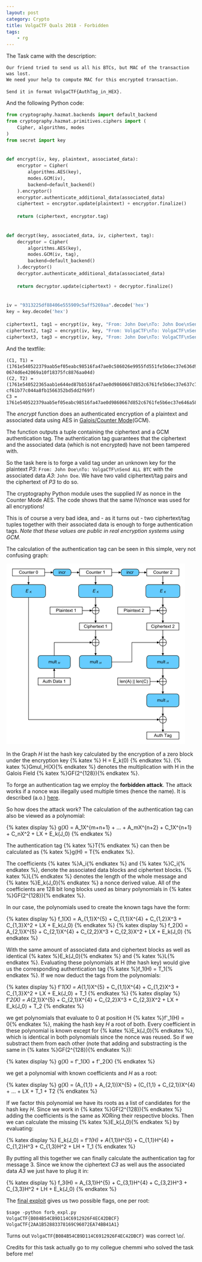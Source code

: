 ```yaml
---
layout: post
category: Crypto
title: VolgaCTF Quals 2018 - Forbidden
tags: 
    - rg
---
```


The Task came with the description:

```
Our friend tried to send us all his BTCs, but MAC of the transaction was lost. 
We need your help to compute MAC for this encrypted transaction.

Send it in format VolgaCTF{AuthTag_in_HEX}.
```

And the following Python code:

```python
from cryptography.hazmat.backends import default_backend
from cryptography.hazmat.primitives.ciphers import (
    Cipher, algorithms, modes
)
from secret import key


def encrypt(iv, key, plaintext, associated_data):
    encryptor = Cipher(
        algorithms.AES(key),
        modes.GCM(iv),
        backend=default_backend()
    ).encryptor()
    encryptor.authenticate_additional_data(associated_data)
    ciphertext = encryptor.update(plaintext) + encryptor.finalize()

    return (ciphertext, encryptor.tag)


def decrypt(key, associated_data, iv, ciphertext, tag):
    decryptor = Cipher(
        algorithms.AES(key),
        modes.GCM(iv, tag),
        backend=default_backend()
    ).decryptor()
    decryptor.authenticate_additional_data(associated_data)

    return decryptor.update(ciphertext) + decryptor.finalize()


iv = "9313225df88406e555909c5aff5269aa".decode('hex')
key = key.decode('hex')

ciphertext1, tag1 = encrypt(iv, key, "From: John Doe\nTo: John Doe\nSend 100 BTC", "John Doe")
ciphertext2, tag2 = encrypt(iv, key, "From: VolgaCTF\nTo: VolgaCTF\nSend 0.1 BTC", "VolgaCTF")
ciphertext3, tag3 = encrypt(iv, key, "From: John Doe\nTo: VolgaCTF\nSend ALL BTC", "John Doe")
```

And the textfile:

```
(C1, T1) = (1761e540522379aab5ef05eabc98516fa47ae0c586026e9955fd551fe5b6ec37e636d9fd389285f3, 0674d6e42069a10f18375fc8876aa04d)
(C2, T2) = (1761e540522365aab1e644ed87bb516fa47ae0d9860667d852c6761fe5b6ec37e637c7fc389285f3, cf61b77c044a8fb1566352bd5dd2f69f)
C3 = 1761e540522379aab5ef05eabc98516fa47ae0d9860667d852c6761fe5b6ec37e646a581389285f3
```

The *encrypt* function does an authenticated encryption of a plaintext and associated data using AES in [Galois/Counter Mode](https://en.wikipedia.org/wiki/Galois/Counter_Mode)(GCM).

The function outputs a tuple containing the ciphertext and a GCM authentication tag. 
The authentication tag guarantees that the ciphertext and the associated data (which is not encrypted) have not been tampered with.

So the task here is to forge a valid tag under an unknown key for the plaintext *P3*: `From: John Doe\nTo: VolgaCTF\nSend ALL BTC` with the associated data *A3*: `John Doe`. We have two valid ciphertext/tag pairs and the ciphertext of *P3* to do so.

The cryptography Python module uses the supplied IV as nonce in the Counter Mode AES.
The code shows that the same IV/nonce was used for all encryptions!

This is of course a very bad idea, and - as it turns out - two ciphertext/tag tuples together with their associated data is enough to forge authentication tags. *Note that these values are public in real encryption systems using GCM*.

The calculation of the authentication tag can be seen in this simple, very not confusing graph:

![m1](/assets/img/volga_gcm.png)

In the Graph *H* ist the hash key calculated by the encryption of a zero block under the encryption key {% katex %} H = E_k(0) {% endkatex %}. {% katex %}Gmul_H(X){% endkatex %} denotes the multiplication with H in the Galois Field {% katex %}GF(2^{128}){% endkatex %}.

To forge an authentication tag we employ the **forbidden attack**. The attack works if a nonce was illegally used multiple times (hence the name). It is described (a.o.) [here](https://www.nds.ruhr-uni-bochum.de/media/nds/veroeffentlichungen/2016/08/15/nonce-disrespect-woot.pdf).

So how does the attack work?
The calculation of the authentication tag can also be viewed as a polynomial:

{% katex display %}
g(X) = A_1X^{m+n+1} + ... + A_mX^{n+2} + C_1X^{n+1} + C_nX^2 + LX + E_k(J_0)
{% endkatex %}

The authentication tag {% katex %}T{% endkatex %} can then be calculated as {% katex %}g(H) = T{% endkatex %}.

The coefficients {% katex %}A_i{% endkatex %} and {% katex %}C_i{% endkatex %}, denote the associated data blocks and ciphertext blocks. {% katex %}L{% endkatex %} denotes the length of the whole message and {% katex %}E_k(J_0){% endkatex %} a nonce derived value. All of the coefficients are 128 bit long blocks used as binary polynomials in {% katex %}GF(2^{128}){% endkatex %}.

In our case, the polynomials used to create the known tags have the form:

{% katex display %}
f_1(X) = A_{1,1}X^{5} + C_{1,1}X^{4} + C_{1,2}X^3 + C_{1,3}X^2 + LX + E_k(J_0)
{% endkatex %}
{% katex display %}
f_2(X) = A_{2,1}X^{5} + C_{2,1}X^{4} + C_{2,2}X^3 + C_{2,3}X^2 + LX + E_k(J_0)
{% endkatex %}

With the same amount of associated data and ciphertext blocks as well as identical {% katex %}E_k(J_0){% endkatex %} and {% katex %}L{% endkatex %}. Evaluating these polynomials at H (the hash key) would give us the corresponding authentication tag {% katex %}f_1(H) = T_1{% endkatex %}. If we now deduct the tags from the polynomials:

{% katex display %}
f'_1(X) = A_{1,1}X^{5} + C_{1,1}X^{4} + C_{1,2}X^3 + C_{1,3}X^2 + LX + E_k(J_0) + T_1
{% endkatex %}
{% katex display %}
f'_2(X) = A_{2,1}X^{5} + C_{2,1}X^{4} + C_{2,2}X^3 + C_{2,3}X^2 + LX + E_k(J_0) + T_2
{% endkatex %}

we get polynomials that evaluate to 0 at position H {% katex %}f'_1(H) = 0{% endkatex %}, making the hash key *H* a root of both.
Every coefficient in these polynomial is known except for {% katex %}E_k(J_0){% endkatex %}, which is identical in both polynomials since the nonce was reused. So if we substract them from each other (note that adding and substracting is the same in {% katex %}GF(2^{128}){% endkatex %}):

{% katex display %}
g(X) = f'_1(X) + f'_2(X)
{% endkatex %}

we get a polynomial with known coefficients and *H* as a root:

{% katex display %}
g(X) = (A_{1,1} + A_{2,1})X^{5} + (C_{1,1} + C_{2,1})X^{4} + ... + LX + T_1 + T2
{% endkatex %}

If we factor this polynomial we have its roots as a list of candidates for the hash key *H*.
Since we work in {% katex %}GF(2^{128}){% endkatex %} adding the coefficients is the same as XORing their respective blocks.
Then we can calculate the missing {% katex %}E_k(J_0){% endkatex %} by evaluating: 

{% katex display %}
E_k(J_0) = f'_1(H) + A_{1,1}H^{5} + C_{1,1}H^{4} + C_{1,2}H^3 + C_{1,3}H^2 + LH + T_1
{% endkatex %}

By putting all this together we can finally calculate the authentication tag for message 3. Since we know the ciphertext *C3* as well aus the associated data *A3* we just have to plug it in:

{% katex display %}
f_3(H) = A_{3,1}H^{5} + C_{3,1}H^{4} + C_{3,2}H^3 + C_{3,3}H^2 + LH + E_k(J_0)
{% endkatex %}

The [final exploit](https://gist.github.com/rugo/c158f595653a469c6461e26a60b787bb) gives us two possible flags, one per root:

```
$sage -python forb_expl.py
VolgaCTF{B084B54CB9D114C6912926F4EC42DBCF}
VolgaCTF{2AA1B52883378169C96072EA74BB41A1}
```

Turns out `VolgaCTF{B084B54CB9D114C6912926F4EC42DBCF}` was correct \o/.

Credits for this task actually go to my collegue chemmi who solved the task before me!